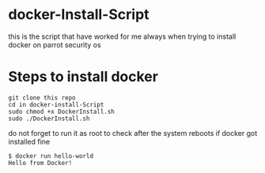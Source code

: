 # docker-Install-Script
this is the script that have worked for me always when trying to install docker on parrot security os 

# Steps to install docker 


```
git clone this repo
cd in docker-install-Script
sudo chmod +x DockerInstall.sh
sudo ./DockerInstall.sh
```

do not forget to run it as root to check after the system reboots if docker got installed fine
```
$ docker run hello-world
Hello from Docker!
```
